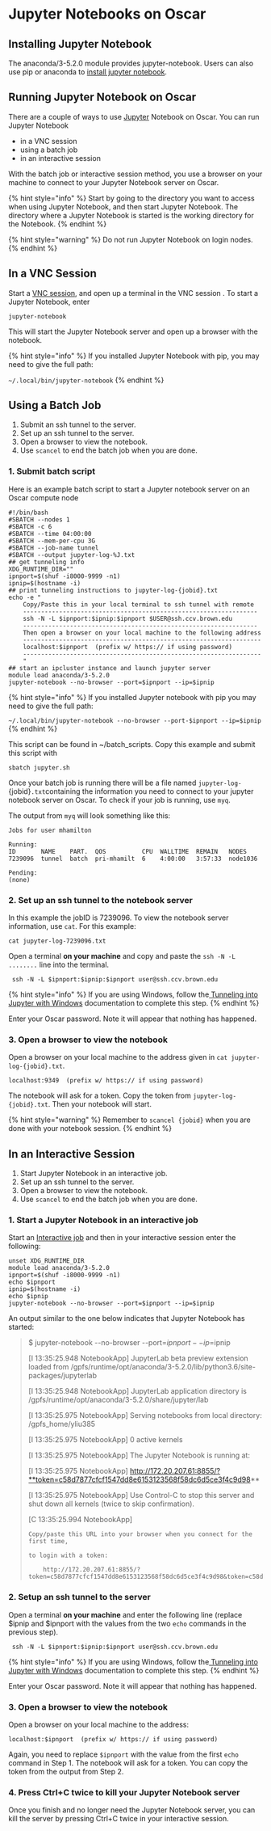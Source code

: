 # Jupyter Notebooks on Oscar

## Installing Jupyter Notebook

The anaconda/3-5.2.0 module provides jupyter-notebook. Users can also use pip or anaconda to [install jupyter notebook](https://jupyter.readthedocs.io/en/latest/install.html). 

## Running Jupyter Notebook on Oscar

There are a couple of ways to use [Jupyter](https://jupyter.org/) Notebook on Oscar.   You can run Jupyter Notebook

* in a VNC session 
* using a batch job
* in an interactive session

 With the batch job or interactive session method, you use a browser on your machine to connect to your Jupyter Notebook server on Oscar.  

{% hint style="info" %}
Start by going to the directory you want to access when using Jupyter Notebook, and then start Jupyter Notebook. The directory where a Jupyter Notebook is started is the working directory for the Notebook.
{% endhint %}

{% hint style="warning" %}
Do not run Jupyter Notebook on login nodes.
{% endhint %}

## In a VNC Session

Start a [VNC session](../connecting-to-oscar/vnc.md), and open up a terminal in the VNC session . To start a Jupyter Notebook, enter

```text
jupyter-notebook
```

This will start the Jupyter Notebook server and open up a browser with the notebook.

{% hint style="info" %}
If you installed Jupyter Notebook with pip, you may need to give the full path:

`~/.local/bin/jupyter-notebook`
{% endhint %}

## Using a Batch Job

1. Submit an ssh tunnel to the server.
2. Set up an ssh tunnel to the server.
3. Open a browser to view the notebook.
4. Use `scancel` to end the batch job when you are done.

### 1. Submit batch script

Here is an example batch script to start a Jupyter notebook server on an Oscar compute node

```text
#!/bin/bash
#SBATCH --nodes 1
#SBATCH -c 6
#SBATCH --time 04:00:00
#SBATCH --mem-per-cpu 3G
#SBATCH --job-name tunnel
#SBATCH --output jupyter-log-%J.txt
## get tunneling info
XDG_RUNTIME_DIR=""
ipnport=$(shuf -i8000-9999 -n1)
ipnip=$(hostname -i)
## print tunneling instructions to jupyter-log-{jobid}.txt
echo -e "
    Copy/Paste this in your local terminal to ssh tunnel with remote
    -----------------------------------------------------------------
    ssh -N -L $ipnport:$ipnip:$ipnport $USER@ssh.ccv.brown.edu
    -----------------------------------------------------------------
    Then open a browser on your local machine to the following address
    ------------------------------------------------------------------
    localhost:$ipnport  (prefix w/ https:// if using password)
    ------------------------------------------------------------------
    "
## start an ipcluster instance and launch jupyter server
module load anaconda/3-5.2.0
jupyter-notebook --no-browser --port=$ipnport --ip=$ipnip
```

{% hint style="info" %}
If you installed Jupyter notebook with pip you may need to give the full path:

`~/.local/bin/jupyter-notebook --no-browser --port-$ipnport --ip=$ipnip`
{% endhint %}

This script can be found in ~/batch\_scripts.  Copy this example and submit this script with 

`sbatch jupyter.sh`

Once your batch job is running  there will be a file named `jupyter-log-`{jobid}`.txt`containing the information you need to connect to your jupyter notebook server on Oscar. To check if your job is running, use `myq`.

The output from `myq` will look something like this:

```text
Jobs for user mhamilton

Running:
ID       NAME    PART.  QOS          CPU  WALLTIME  REMAIN   NODES
7239096  tunnel  batch  pri-mhamilt  6    4:00:00   3:57:33  node1036

Pending:
(none)
```

### 2. Set up an ssh tunnel to the notebook server

In this example the jobID is 7239096. To view the notebook server information, use `cat`. For this example:

`cat jupyter-log-7239096.txt`

Open a terminal **on your machine** and copy and paste the `ssh -N -L ........` line into the terminal.

```text
 ssh -N -L $ipnport:$ipnip:$ipnport user@ssh.ccv.brown.edu
```

{% hint style="info" %}
If you are using Windows, follow the[ Tunneling into Jupyter with Windows](https://docs.ccv.brown.edu/oscar/jupyter-notebooks/tunneling-into-jupyter-with-windows) documentation to complete this step.
{% endhint %}

Enter your Oscar password.  Note it will appear that nothing has happened.

### 3. Open a browser to view the notebook

Open a browser on your local machine to the address given in `cat jupyter-log-{jobid}.txt`.

```text
localhost:9349  (prefix w/ https:// if using password)
```

The notebook will ask for a token.  Copy the token from `jupyter-log-{jobid}.txt`. Then your notebook will start.

{% hint style="warning" %}
Remember to `scancel {jobid}` when you are done with your notebook session.
{% endhint %}

## In an Interactive Session

1. Start Jupyter Notebook in an interactive job.
2. Set up an ssh tunnel to the server.
3. Open a browser to view the notebook.
4. Use `scancel` to end the batch job when you are done.

### 1. Start a Jupyter Notebook in an interactive job

Start an [Interactive job](../submitting-jobs/interact.md) and then in your interactive session  enter the following:

```text
unset XDG_RUNTIME_DIR
module load anaconda/3-5.2.0
ipnport=$(shuf -i8000-9999 -n1)
echo $ipnport
ipnip=$(hostname -i)
echo $ipnip
jupyter-notebook --no-browser --port=$ipnport --ip=$ipnip
```

An output similar to the one below indicates that Jupyter Notebook has started:

> $ jupyter-notebook --no-browser --port=$ipnport --ip=$ipnip
>
> \[I 13:35:25.948 NotebookApp\] JupyterLab beta preview extension loaded from /gpfs/runtime/opt/anaconda/3-5.2.0/lib/python3.6/site-packages/jupyterlab
>
> \[I 13:35:25.948 NotebookApp\] JupyterLab application directory is /gpfs/runtime/opt/anaconda/3-5.2.0/share/jupyter/lab
>
> \[I 13:35:25.975 NotebookApp\] Serving notebooks from local directory: /gpfs\_home/yliu385
>
> \[I 13:35:25.975 NotebookApp\] 0 active kernels
>
> \[I 13:35:25.975 NotebookApp\] The Jupyter Notebook is running at:
>
> \[I 13:35:25.975 NotebookApp\] http://172.20.207.61:8855/?**token=c58d7877cfcf1547dd8e6153123568f58dc6d5ce3f4c9d98**
>
> \[I 13:35:25.975 NotebookApp\] Use Control-C to stop this server and shut down all kernels \(twice to skip confirmation\).
>
> \[C 13:35:25.994 NotebookApp\] 
>
>     Copy/paste this URL into your browser when you connect for the first time,
>
>     to login with a token:
>
>         http://172.20.207.61:8855/?token=c58d7877cfcf1547dd8e6153123568f58dc6d5ce3f4c9d98&token=c58d7877cfcf1547dd8e6153123568f58dc6d5ce3f4c9d98

### 2. Setup an ssh tunnel to the server

Open a terminal **on your machine** and enter the following line \(replace $ipnip and $ipnport with the values from the two `echo` commands in the previous step\).

```text
 ssh -N -L $ipnport:$ipnip:$ipnport user@ssh.ccv.brown.edu
```

{% hint style="info" %}
If you are using Windows, follow the[ Tunneling into Jupyter with Windows](https://docs.ccv.brown.edu/oscar/jupyter-notebooks/tunneling-into-jupyter-with-windows) documentation to complete this step.
{% endhint %}

Enter your Oscar password.  Note it will appear that nothing has happened.

### 3. Open a browser to view the notebook

Open a browser on your local machine to the address:

```text
localhost:$ipnport  (prefix w/ https:// if using password)
```

Again, you need to replace `$ipnport` with the value from the first `echo` command in Step 1. The notebook will ask for a token.  You can copy the token from the output from Step 2.

### 4. Press Ctrl+C twice to kill your Jupyter Notebook server

Once you finish and no longer need the Jupyter Notebook server, you can kill the server by pressing Ctrl+C twice in your interactive session.

